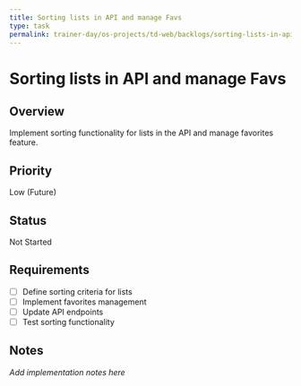 ```yaml
---
title: Sorting lists in API and manage Favs
type: task
permalink: trainer-day/os-projects/td-web/backlogs/sorting-lists-in-api-and-manage-favs
---
```


# Sorting lists in API and manage Favs

## Overview
Implement sorting functionality for lists in the API and manage favorites feature.

## Priority
Low (Future)

## Status
Not Started

## Requirements
- [ ] Define sorting criteria for lists
- [ ] Implement favorites management
- [ ] Update API endpoints
- [ ] Test sorting functionality

## Notes
_Add implementation notes here_